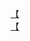 [【](http://tieba.baidu.com/p/2290459546?see_lz=1&pn=)   
[【](http://tieba.baidu.com/p/2289239062?see_lz=1&pn=)   
